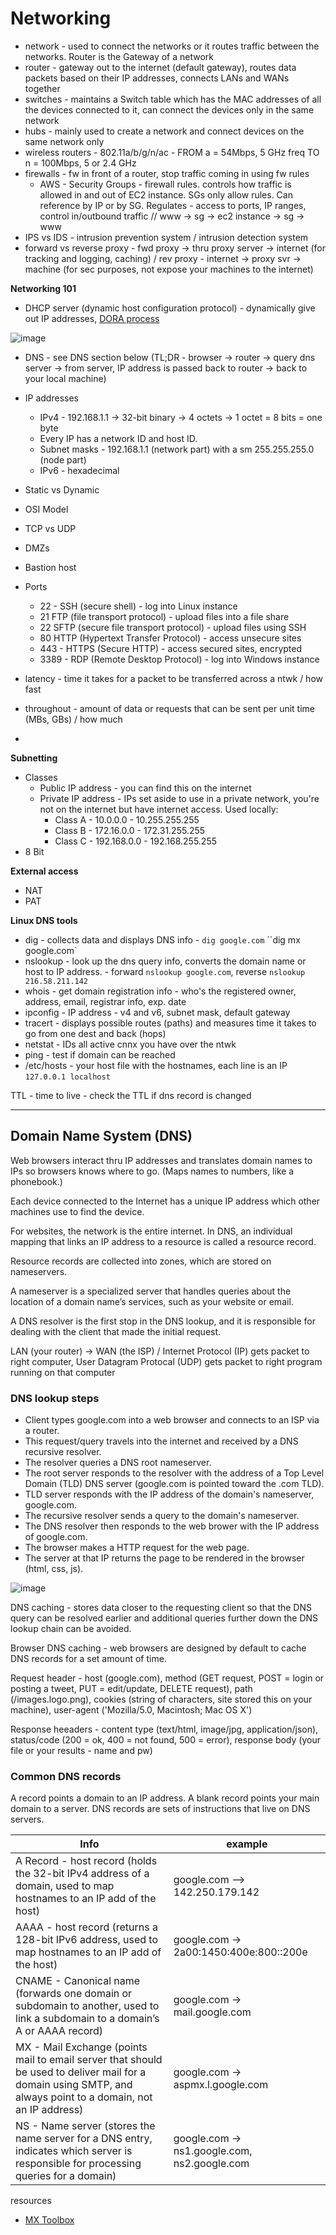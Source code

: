 # Networking  

- network - used to connect the networks or it routes traffic between the networks. Router is the Gateway of a network
- router - gateway out to the internet (default gateway), routes data packets based on their IP addresses, connects LANs and WANs together
- switches - maintains a Switch table which has the MAC addresses of all the devices connected to it, can connect the devices only in the same network
- hubs - mainly used to create a network and connect devices on the same network only
- wireless routers - 802.11a/b/g/n/ac - FROM a = 54Mbps, 5 GHz freq TO n = 100Mbps, 5 or 2.4 GHz
- firewalls - fw in front of a router, stop traffic coming in using fw rules
  - AWS - Security Groups - firewall rules. controls how traffic is allowed in and out of EC2 instance. SGs only allow rules. Can reference by IP or by SG. Regulates - access to ports, IP ranges, control in/outbound traffic // www -> sg -> ec2 instance -> sg -> www
- IPS vs IDS - intrusion prevention system / intrusion detection system 
- forward vs reverse proxy - fwd proxy -> thru proxy server -> internet (for tracking and logging, caching) / rev proxy - internet -> proxy svr -> machine (for sec purposes, not expose your machines to the internet) 


**Networking 101**

- DHCP server (dynamic host configuration protocol) - dynamically give out IP addresses, [DORA process](https://www.gns3network.com/what-is-dora-process-in-dhcp)

![image](https://user-images.githubusercontent.com/10605985/120259239-94dc1680-c261-11eb-933e-bbd838fb0fea.png)
 
- DNS - see DNS section below (TL;DR - browser -> router -> query dns server -> from server, IP address is passed back to router -> back to your local machine) 
- IP addresses
  - IPv4 - 192.168.1.1 -> 32-bit binary -> 4 octets -> 1 octet = 8 bits = one byte
  - Every IP has a network ID and host ID.
  - Subnet masks - 192.168.1.1 (network part) with a sm 255.255.255.0 (node part)
  - IPv6 - hexadecimal
 
- Static vs Dynamic
- OSI Model
- TCP vs UDP 
- DMZs 
- Bastion host
- Ports
  - 22 - SSH (secure shell) - log into Linux instance
  - 21 FTP (file transport protocol) - upload files into a file share
  - 22 SFTP (secure file transport protocol) - upload files using SSH
  - 80 HTTP (Hypertext Transfer Protocol) - access unsecure sites
  - 443 - HTTPS (Secure HTTP) - access secured sites, encrypted
  - 3389 - RDP (Remote Desktop Protocol) - log into Windows instance
- latency - time it takes for a packet to be transferred across a ntwk / how fast
- throughout - amount of data or requests that can be sent per unit time (MBs, GBs) / how much 
- 
**Subnetting**

- Classes
  - Public IP address - you can find this on the internet
  - Private IP address - IPs set aside to use in a private network, you're not on the internet but have internet access. Used locally:
    - Class A - 10.0.0.0 - 10.255.255.255
    - Class B - 172.16.0.0 - 172.31.255.255
    - Class C - 192.168.0.0 - 192.168.255.255
- 8 Bit

**External access**

- NAT
- PAT

**Linux DNS tools**

- dig - collects data and displays DNS info - `dig google.com` ``dig mx google.com` 
- nslookup - look up the dns query info, converts the domain name or host to IP address. - forward `nslookup google.com`, reverse `nslookup 216.58.211.142`
- whois - get domain registration info - who's the registered owner, address, email, registrar info, exp. date
- ipconfig - IP address - v4 and v6, subnet mask, default gateway
- tracert - displays possible routes (paths) and measures time it takes to go from one dest and back (hops)
- netstat - IDs all active cnnx you have over the ntwk
- ping - test if domain can be reached
- /etc/hosts - your host file with the hostnames, each line is an IP `127.0.0.1 localhost`

TTL - time to live - check the TTL if dns record is changed

---

## Domain Name System (DNS)

Web browsers interact thru IP addresses and translates domain names to IPs so browsers knows where to go. (Maps names to numbers, like a phonebook.)

Each device connected to the Internet has a unique IP address which other machines use to find the device.

For websites, the network is the entire internet. In DNS, an individual mapping that links an IP address to a resource is called a resource record. 

Resource records are collected into zones, which are stored on nameservers. 

A nameserver is a specialized server that handles queries about the location of a domain name’s services, such as your website or email.

A DNS resolver is the first stop in the DNS lookup, and it is responsible for dealing with the client that made the initial request.

LAN (your router) -> WAN (the ISP) / Internet Protocol (IP) gets packet to right computer, User Datagram Protocal (UDP) gets packet to right program running on that computer

<!--
aws simple - mywebsite.com in the browser -> route 53 -> elb -> ec2 -> website
aws advanced - user -> r53 -> s3 -> cloudfront (static site, cdn to improve ux) / decouple - EC2 -> RDS/Aurora (for MySQL) / EC2 -> EKS/ECS  
-->

### DNS lookup steps
- Client types google.com into a web browser and connects to an ISP via a router.
- This request/query travels into the internet and received by a DNS recursive resolver. 
- The resolver queries a DNS root nameserver.
- The root server responds to the resolver with the address of a Top Level Domain (TLD) DNS server (google.com is pointed toward the .com TLD). 
- TLD server responds with the IP address of the domain's nameserver, google.com.
- The recursive resolver sends a query to the domain's nameserver.
- The DNS resolver then responds to the web brower with the IP address of google.com.
- The browser makes a HTTP request for the web page.
- The server at that IP returns the page to be rendered in the browser (html, css, js).

![image](https://user-images.githubusercontent.com/10605985/120244451-377f9f80-c238-11eb-9530-48ba2387bb83.png)

DNS caching - stores data closer to the requesting client so that the DNS query can be resolved earlier and additional queries further down the DNS lookup chain can be avoided.

Browser DNS caching - web browsers are designed by default to cache DNS records for a set amount of time.

Request header - host (google.com), method (GET request, POST = login or posting a tweet, PUT = edit/update, DELETE request), path (/images.logo.png), cookies (string of characters, site stored this on your machine), user-agent ('Mozilla/5.0, Macintosh; Mac OS X')

Response heeaders - content type (text/html, image/jpg, application/json), status/code (200 = ok, 400 = not found, 500 = error), response body (your file or your results - name and pw)


### Common DNS records
A record points a domain to an IP address. A blank record points your main domain to a server. DNS records are sets of instructions that live on DNS servers. 

Info | example
--- | ---
A Record - host record (holds the 32-bit IPv4 address of a domain, used to map hostnames to an IP add of the host) | google.com --> 142.250.179.142 
AAAA - host record (returns a 128-bit IPv6 address, used to map hostnames to an IP add of the host) | google.com -> 2a00:1450:400e:800::200e
CNAME - Canonical name (forwards one domain or subdomain to another, used to link a subdomain to a domain’s A or AAAA record) | google.com -> mail.google.com
MX - Mail Exchange (points mail to email server that should be used to deliver mail for a domain using SMTP, and always point to a domain, not an IP address) | google.com -> aspmx.l.google.com
NS - Name server (stores the name server for a DNS entry, indicates which server is responsible for processing queries for a domain) | google.com -> ns1.google.com, ns2.google.com


resources 
- [MX Toolbox](mxtoolbox.com)

